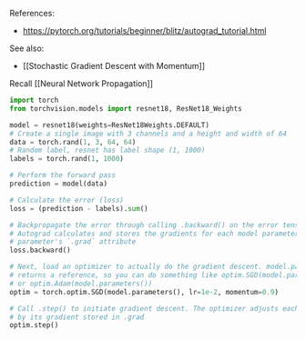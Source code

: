 References:

- https://pytorch.org/tutorials/beginner/blitz/autograd_tutorial.html

See also:

- [[Stochastic Gradient Descent with Momentum]]

Recall [[Neural Network Propagation]]

```python
import torch
from torchvision.models import resnet18, ResNet18_Weights

model = resnet18(weights=ResNet18Weights.DEFAULT)
# Create a single image with 3 channels and a height and width of 64
data = torch.rand(1, 3, 64, 64)
# Random label, resnet has label shape (1, 1000)
labels = torch.rand(1, 1000)

# Perform the forward pass
prediction = model(data)

# Calculate the error (loss)
loss = (prediction - labels).sum()

# Backpropagate the error through calling .backward() on the error tensor.
# Autograd calculates and stores the gradients for each model parameter in the
# parameter's `.grad` attribute
loss.backward()

# Next, load an optimizer to actually do the gradient descent. model.parameters()
# returns a reference, so you can do something like optim.SGD(model.parameters())
# or optim.Adam(model.parameters())
optim = torch.optim.SGD(model.parameters(), lr=1e-2, momentum=0.9)

# Call .step() to initiate gradient descent. The optimizer adjusts each parameter
# by its gradient stored in .grad
optim.step()
```
